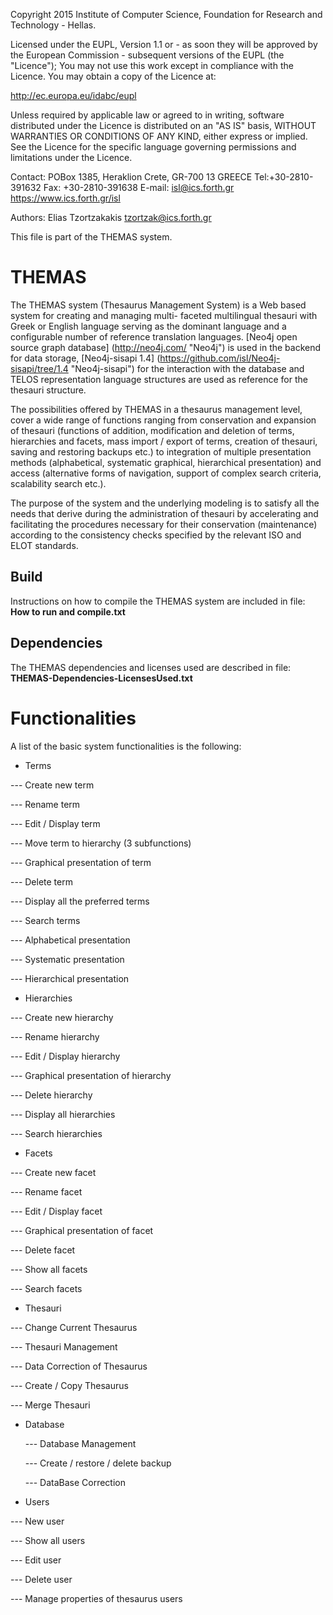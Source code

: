 Copyright 2015 Institute of Computer Science,
               Foundation for Research and Technology - Hellas.

Licensed under the EUPL, Version 1.1 or - as soon they will be approved
by the European Commission - subsequent versions of the EUPL (the "Licence");
You may not use this work except in compliance with the Licence.
You may obtain a copy of the Licence at:

http://ec.europa.eu/idabc/eupl

Unless required by applicable law or agreed to in writing, software distributed
under the Licence is distributed on an "AS IS" basis,
WITHOUT WARRANTIES OR CONDITIONS OF ANY KIND, either express or implied.
See the Licence for the specific language governing permissions and limitations
under the Licence.

Contact:  POBox 1385, Heraklion Crete, GR-700 13 GREECE
Tel:+30-2810-391632
Fax: +30-2810-391638
E-mail: isl@ics.forth.gr
https://www.ics.forth.gr/isl

Authors: Elias Tzortzakakis <tzortzak@ics.forth.gr>

This file is part of the THEMAS system.
 
# THEMAS

The THEMAS system (Thesaurus Management System) is a Web 
based system for creating and managing multi-
faceted multilingual thesauri with Greek or English language 
serving as the dominant language and a configurable number 
of reference translation languages. [Neo4j open source graph database] (http://neo4j.com/ "Neo4j") 
is used in the backend for data storage, [Neo4j-sisapi 1.4] (https://github.com/isl/Neo4j-sisapi/tree/1.4 "Neo4j-sisapi") 
for the interaction with the database and TELOS 
representation language structures are used as reference for 
the thesauri structure.

The possibilities offered by THEMAS in a thesaurus management 
level, cover a wide range of functions ranging from conservation 
and expansion of thesauri (functions of addition, modification 
and deletion of terms, hierarchies and facets, mass import / 
export of terms, creation of thesauri, saving and restoring backups
etc.) to integration of multiple presentation methods (alphabetical, 
systematic graphical, hierarchical presentation) and access (alternative 
forms of navigation, support of complex search criteria, 
scalability search etc.). 

The purpose of the system and the underlying modeling is to satisfy 
all the needs that derive during the administration of thesauri by 
accelerating and facilitating the procedures necessary for their 
conservation (maintenance) according to the consistency checks 
specified by the relevant ISO and ELOT standards. 

## Build
Instructions on how to compile the THEMAS system are included in file: **How to run and compile.txt**

## Dependencies
The THEMAS dependencies and licenses used are described in file: **THEMAS-Dependencies-LicensesUsed.txt**


# Functionalities
A list of the basic system functionalities is the following:

-	Terms

   --- Create new term 
   
   --- Rename term 
   
   --- Edit / Display  term 
   
   --- Move term to hierarchy (3 subfunctions) 
   
   --- Graphical presentation of term 
   
   --- Delete term 
   
   --- Display all the preferred terms
   
   --- Search terms 
   
   --- Alphabetical presentation 
   
   --- Systematic presentation 
   
   --- Hierarchical presentation 


-	Hierarchies

   --- Create new hierarchy 
   
   --- Rename hierarchy
   
   --- Edit / Display hierarchy
   
   --- Graphical presentation of hierarchy 
   
   --- Delete hierarchy 
   
   --- Display all hierarchies 
   
   --- Search hierarchies

-	Facets

   --- Create new facet
   
   --- Rename facet

   --- Edit / Display facet

   --- Graphical presentation of facet

   --- Delete facet

   --- Show all facets 

   --- Search facets 

-	Thesauri

   --- Change Current Thesaurus

   --- Thesauri Management 

   --- Data Correction of Thesaurus

   --- Create / Copy Thesaurus

   --- Merge Thesauri


- Database 

   --- Database Management
   
   --- Create / restore / delete backup
   
   --- DataBase Correction

-	Users

   --- New user 
   
   --- Show all users 
   
   --- Edit user 

   --- Delete user 

   --- Manage properties of thesaurus users

